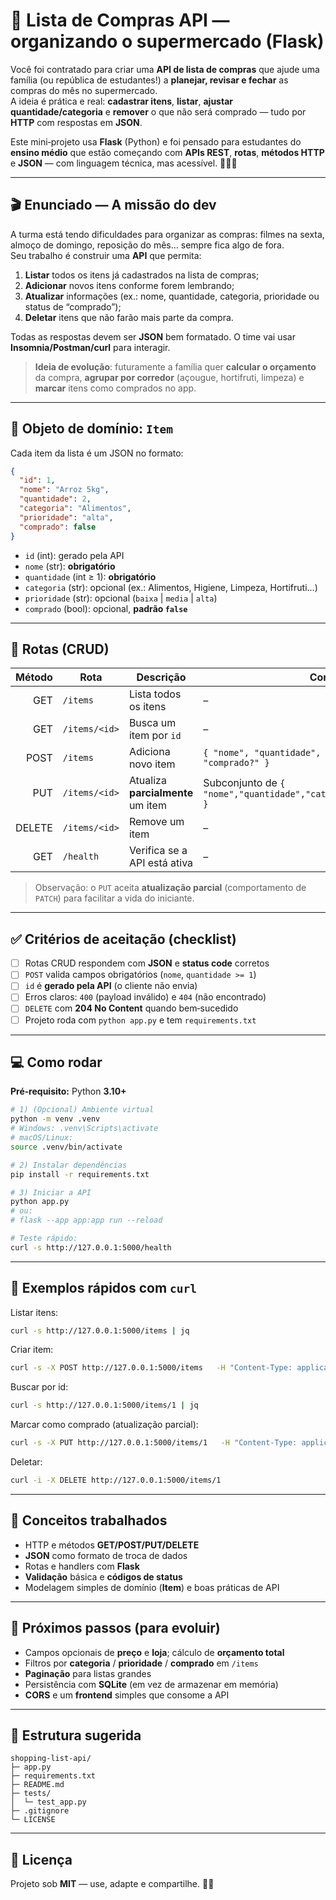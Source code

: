 
# 🛒 Lista de Compras API — organizando o supermercado (Flask)

Você foi contratado para criar uma **API de lista de compras** que ajude uma família (ou república de estudantes!) a **planejar, revisar e fechar** as compras do mês no supermercado.  
A ideia é prática e real: **cadastrar itens**, **listar**, **ajustar quantidade/categoria** e **remover** o que não será comprado — tudo por **HTTP** com respostas em **JSON**.

Este mini‑projeto usa **Flask** (Python) e foi pensado para estudantes do **ensino médio** que estão começando com **APIs REST**, **rotas**, **métodos HTTP** e **JSON** — com linguagem técnica, mas acessível. 🧑‍🍳🥦

---

## 🎬 Enunciado — A missão do dev
A turma está tendo dificuldades para organizar as compras: filmes na sexta, almoço de domingo, reposição do mês… sempre fica algo de fora.  
Seu trabalho é construir uma **API** que permita:

1. **Listar** todos os itens já cadastrados na lista de compras;  
2. **Adicionar** novos itens conforme forem lembrando;  
3. **Atualizar** informações (ex.: nome, quantidade, categoria, prioridade ou status de “comprado”);  
4. **Deletar** itens que não farão mais parte da compra.

Todas as respostas devem ser **JSON** bem formatado. O time vai usar **Insomnia/Postman/curl** para interagir.

> **Ideia de evolução**: futuramente a família quer **calcular o orçamento** da compra, **agrupar por corredor** (açougue, hortifruti, limpeza) e **marcar** itens como comprados no app.

---

## 🧠 Objeto de domínio: `Item`
Cada item da lista é um JSON no formato:

```json
{
  "id": 1,
  "nome": "Arroz 5kg",
  "quantidade": 2,
  "categoria": "Alimentos",
  "prioridade": "alta",
  "comprado": false
}
```
- `id` (int): gerado pela API  
- `nome` (str): **obrigatório**  
- `quantidade` (int ≥ 1): **obrigatório**  
- `categoria` (str): opcional (ex.: Alimentos, Higiene, Limpeza, Hortifruti…)  
- `prioridade` (str): opcional (`baixa` | `media` | `alta`)  
- `comprado` (bool): opcional, **padrão `false`**

---

## 🚦 Rotas (CRUD)
| Método | Rota           | Descrição                                         | Corpo (JSON)                                                                 | Códigos |
|------:|-----------------|---------------------------------------------------|------------------------------------------------------------------------------|--------:|
| GET   | `/items`        | Lista todos os itens                              | –                                                                            | 200     |
| GET   | `/items/<id>`   | Busca um item por `id`                            | –                                                                            | 200/404 |
| POST  | `/items`        | Adiciona novo item                                | `{ "nome", "quantidade", "categoria?", "prioridade?", "comprado?" }`         | 201/400 |
| PUT   | `/items/<id>`   | Atualiza **parcialmente** um item                 | Subconjunto de `{ "nome","quantidade","categoria","prioridade","comprado" }`| 200/400/404 |
| DELETE| `/items/<id>`   | Remove um item                                    | –                                                                            | 204/404 |
| GET   | `/health`       | Verifica se a API está ativa                      | –                                                                            | 200     |

> Observação: o `PUT` aceita **atualização parcial** (comportamento de `PATCH`) para facilitar a vida do iniciante.

---

## ✅ Critérios de aceitação (checklist)
- [ ] Rotas CRUD respondem com **JSON** e **status code** corretos  
- [ ] `POST` valida campos obrigatórios (`nome`, `quantidade >= 1`)  
- [ ] `id` é **gerado pela API** (o cliente não envia)  
- [ ] Erros claros: `400` (payload inválido) e `404` (não encontrado)  
- [ ] `DELETE` com **204 No Content** quando bem‑sucedido  
- [ ] Projeto roda com `python app.py` e tem `requirements.txt`

---

## 💻 Como rodar

**Pré‑requisito:** Python **3.10+**

```bash
# 1) (Opcional) Ambiente virtual
python -m venv .venv
# Windows: .venv\Scripts\activate
# macOS/Linux:
source .venv/bin/activate

# 2) Instalar dependências
pip install -r requirements.txt

# 3) Iniciar a API
python app.py
# ou:
# flask --app app:app run --reload

# Teste rápido:
curl -s http://127.0.0.1:5000/health
```

---

## 🔎 Exemplos rápidos com `curl`

Listar itens:
```bash
curl -s http://127.0.0.1:5000/items | jq
```

Criar item:
```bash
curl -s -X POST http://127.0.0.1:5000/items   -H "Content-Type: application/json"   -d '{"nome":"Arroz 5kg","quantidade":2,"categoria":"Alimentos","prioridade":"alta"}' | jq
```

Buscar por id:
```bash
curl -s http://127.0.0.1:5000/items/1 | jq
```

Marcar como comprado (atualização parcial):
```bash
curl -s -X PUT http://127.0.0.1:5000/items/1   -H "Content-Type: application/json"   -d '{"comprado": true}' | jq
```

Deletar:
```bash
curl -i -X DELETE http://127.0.0.1:5000/items/1
```

---

## 🧠 Conceitos trabalhados
- HTTP e métodos **GET/POST/PUT/DELETE**  
- **JSON** como formato de troca de dados  
- Rotas e handlers com **Flask**  
- **Validação** básica e **códigos de status**  
- Modelagem simples de domínio (**Item**) e boas práticas de API

---

## 🚀 Próximos passos (para evoluir)
- Campos opcionais de **preço** e **loja**; cálculo de **orçamento total**  
- Filtros por **categoria** / **prioridade** / **comprado** em `/items`  
- **Paginação** para listas grandes  
- Persistência com **SQLite** (em vez de armazenar em memória)  
- **CORS** e um **frontend** simples que consome a API

---

## 📂 Estrutura sugerida
```
shopping-list-api/
├─ app.py
├─ requirements.txt
├─ README.md
├─ tests/
│  └─ test_app.py
├─ .gitignore
└─ LICENSE
```

---

## 📝 Licença
Projeto sob **MIT** — use, adapte e compartilhe. 🧺✨
